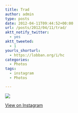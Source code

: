 ```yaml
---
title: Trad
author: admin
type: posts
date: 2012-04-11T09:44:52+00:00
url: /posts/2012/04/11/trad/
aktt_notify_twitter:
  - yes
aktt_tweeted:
  - 1
yourls_shorturl:
  - https://lobban.org/i/hc
categories:
  - Photos
tags:
  - instagram
  - Photos

---
```

![][1]

[View on Instagram][2]

 [1]: https://lobban.org/wp-content/uploads/HLIC/550949148cdef99f4ec30333a1aef048.jpg
 [2]: http://instagr.am/p/JRkULQqlt3/